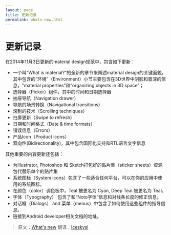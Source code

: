 ```yaml
---
layout: page
title: 更新记录
permalink: whats-new.html
---
```


# 更新记录

在2014年11月3日更新的material design规范中，包含如下更新：

* 一个叫“What is material?”的全新的章节来阐述material design的关键面貌，其中包含的“环境”（Environment）小节主要包含在3D世界中阴影和景深的信息，“material properties”和“organizing objects in 3D space”；
* 选择器（Picker）组件，其中的时间和日期选择器
* 抽屉导航（Navigation drawer）
* 导航的场景转换（Navigational transitions）
* 滚到的技术（Scrolling techniques）
* 扫屏更新（Swipe to refresh）
* 日期和时间格式（Date & time formats）
* 错误信息（Errors）
* 产品Icon（Product icons）
* 双向性(Bidirectionality)，其中包含国际化支持和RTL语言文字信息


其他重要的内容更新还包括：

* 为Illustrator, Photoshop 和 Sketch打包好的贴片集（sticker sheets）资源包代替乐单个的贴片集
* 系统图标（System icons）包含了一些适合任何平台，可以在你的应用中使用的系统图标。
* 在颜色（color）调色板中，Teal 被更名为 Cyan, Deep Teal 被更名为 Teal。
* 字体（Typography） 包含了和“Noto字体”信息和对线条长度的修正信息。
* 对话框（Dialogs） and 菜单（menus）中包含了如何使用这些组件的指导信息。
* 链接到Android developer相关文档的地址。


> 原文：[What's new](http://www.google.com/design/spec/whats-new/whats-new.html) 翻译：[Iceskysl](http://github.com/iceskysl) 